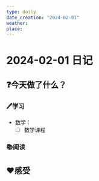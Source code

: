 ```yaml
---
type: daily
date_creation: "2024-02-01"
weather: 
place:
---
```

# 2024-02-01 日记

## ❓今天做了什么？
### 🖊学习
- 数学：
	- [ ] 数学课程      
### 📚阅读



## ❤感受



